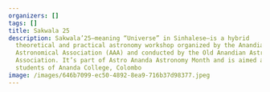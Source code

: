 ```yaml
---
organizers: []
tags: []
title: Sakwala 25
description: Sakwala’25—meaning “Universe” in Sinhalese—is a hybrid
  theoretical and practical astronomy workshop organized by the Anandian
  Astronomical Association (AAA) and conducted by the Old Anandian Astronomical
  Association. It’s part of Astro Ananda Astronomy Month and is aimed at
  students of Ananda College, Colombo
image: /images/646b7099-ec50-4892-8ea9-716b37d98377.jpeg
---
```


#
